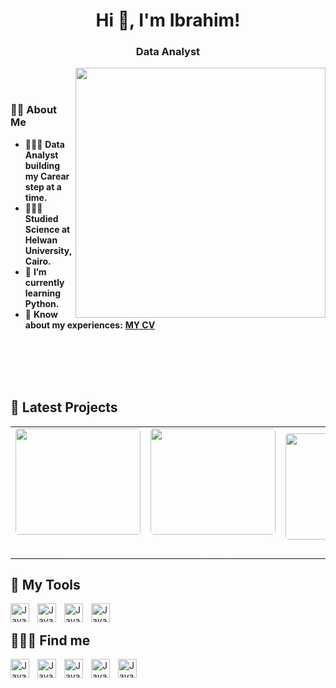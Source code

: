 <h1 align="center">Hi 👋, I'm Ibrahim!</h1>
<h3 align="center">Data Analyst</h3>

<img align="right" width='400' src="https://media1.giphy.com/media/qgQUggAC3Pfv687qPC/giphy.gif" />
&nbsp;
<br><br>
<h3 align="left">👩‍💻  About Me</h3>

<!--<div align="center">  
  
# 👋 Hi, I'm Ibrahim!
</div>

<p align="center"><img src="https://media1.giphy.com/media/qgQUggAC3Pfv687qPC/giphy.gif" width="300"/></p> -->

- 👩🏻‍💻 **Data Analyst building my Carear step at a time.**<br/>
- 👩🏻‍🎓 **Studied Science at Helwan University, Cairo.**<br/>
- 🌱 **I’m currently learning Python.**<br/>
- 📄 **Know about my experiences:** [**MY CV**](https://drive.google.com/file/d/1AEyiD0Vex3TDzKaWuXPTG_gWSnzrpy3e/view?usp=sharing)

<br><br><br><br>


## 🚀 Latest Projects  

<table border="0" cellspacing="0" cellpadding="0" style="border-collapse: collapse; border: 0;">
  <tr>  
    <td align="center" style="border: 0;"> <!-- Project 1 -->
      <a href="https://github.com/ibrahim-saiied/Hotel-Hospitality-Analysis_Power-Bi" style="text-decoration: none;">
        <img src="https://github.com/user-attachments/assets/b8cbeeef-942f-4db5-b781-a95d160fa329" width="200px" height="170" style="border-radius: 5px;" align="bottom" />
      </a>
      <br>
      <strong style="color: white; font-size: 14px;">Hotel Hospitality Analysis Power-Bi</strong>
    </td>
    <td align="center" style="border: 0;"> <!-- Project 2 -->
      <a href="https://github.com/ibrahim-saiied/Supply-Chain-Analysis_Power-Bi" style="text-decoration: none;">
        <img src="https://github.com/user-attachments/assets/65303d11-0c9e-4093-8c22-fa4582861c7b" width="200px" height="170" style="border-radius: 5px;" align="bottom" />
      </a>
      <br>
      <strong style="color: white; font-size: 14px;">Supply Chain Analysis - Power Bi</strong>
    </td>
     <td align="center" style="border: 0;"> <!-- Project 3 -->
      <a href="https://github.com/ibrahim-saiied/Call-Center-Analysis_Excel" style="text-decoration: none;">
        <img src="https://github.com/user-attachments/assets/e834d66d-b323-411a-9334-b54ebac1c689" width="250px" height="170" style="border-radius: 5px;" align="bottom" />
      </a>
      <br>
      <strong style="color: white; font-size: 14px;">Call Center Analysis - Excel</strong>
    </td>
    <!--<td align="center" style="border: 0;"> <!-- Project 2 
      <a href="https://github.com/ibrahim-saiied/Hotel-Hospitality-Analysis_Power-Bi" style="text-decoration: none;">
        <img src="https://github.com/user-attachments/assets/b8cbeeef-942f-4db5-b781-a95d160fa329" width="170px" style="border-radius: 5px;" />
      </a>
      <br>
      <strong style="color: white; font-size: 14px;">Hotel Hospitality Analysis Power-Bi</strong>
    </td>
  </tr>
  <tr>
    <td align="center" style="border: 0;">
      <a href="https://github.com/ibrahim-saiied/Hotel-Hospitality-Analysis_Power-Bi" style="text-decoration: none;">
        <img src="https://github.com/user-attachments/assets/b8cbeeef-942f-4db5-b781-a95d160fa329" width="170px" style="border-radius: 5px;" />
      </a>
      <br>
      <strong style="color: white; font-size: 14px;">Hotel Hospitality Analysis Power-Bi</strong>
    </td>
    <td align="center" style="border: 0;">
      <a href="https://github.com/ibrahim-saiied/Hotel-Hospitality-Analysis_Power-Bi" style="text-decoration: none;">
        <img src="https://github.com/user-attachments/assets/b8cbeeef-942f-4db5-b781-a95d160fa329" width="170px" style="border-radius: 5px;" />
      </a>
      <br>
      <strong style="color: white; font-size: 14px;">Hotel Hospitality Analysis Power-Bi</strong>
    </td>
    <td align="center" style="border: 0;">
      <a href="https://github.com/ibrahim-saiied/Hotel-Hospitality-Analysis_Power-Bi" style="text-decoration: none;">
        <img src="https://github.com/user-attachments/assets/b8cbeeef-942f-4db5-b781-a95d160fa329" width="170px" style="border-radius: 5px;" />
      </a>
      <br>
      <strong style="color: white; font-size: 14px;">Hotel Hospitality Analysis Power-Bi</strong>
    </td>-->
  </tr>
</table>



## 🧰 My Tools

<img align="left" alt="Java" width="30px" style="padding-right:10px;" src="https://github.com/user-attachments/assets/07c5b637-bb8a-4184-86b7-285f8dcf43f9"/>

<img align="left" alt="Java" width="30px" style="padding-right:10px;" src="https://github.com/user-attachments/assets/2dfbdac4-188f-48da-872d-a80cc9a78203"/>

<img align="left" alt="Java" width="30px" style="padding-right:10px;" src="https://github.com/user-attachments/assets/85edc334-ad3e-432b-b3ce-06dd1cf8e822"/>

<img align="left" alt="Java" width="30px" style="padding-right:10px;" src="https://github.com/user-attachments/assets/a57dc43b-7c4f-48f4-8387-d90907853771"/><br/>


## 🙋🏻‍♂️ Find me

<a href="https://www.linkedin.com/in/ibrahim-saiied-data-analyst"><img align="left" alt="Java" width="30px"  style="padding-right:10px;" src="https://skillicons.dev/icons?i=linkedin" alt="LinkedIn Badge"></a>

<a href="https://www.novypro.com/profile_about/ibrahim-saiied-1">
<img align="left" alt="Java" width="30px" style="padding-right:10px;" src="https://github.com/user-attachments/assets/b5942625-e9f8-4c28-83ae-1b5899d0db9b"></a>

<a href="https://wa.me/201144366104">
<img align="left" alt="Java" width="30px" style="padding-right:10px;" src="https://github.com/user-attachments/assets/fbd10386-41fb-4578-8cc1-084f4e659e03"></a>

<a href="https://www.facebook.com/ibrahem.saiied">
<img align="left" alt="Java" width="30px" style="padding-right:10px;" src="https://github.com/user-attachments/assets/9275989b-5132-42ea-9064-c5baeed30bfa"></a>

<a href="https://www.instagram.com/ibrahiimz7/">
<img align="left" alt="Java" width="30px" style="padding-right:10px;" src="https://github.com/user-attachments/assets/424eea53-d2f8-41ca-8773-421f6b1e0e1c"></a>


